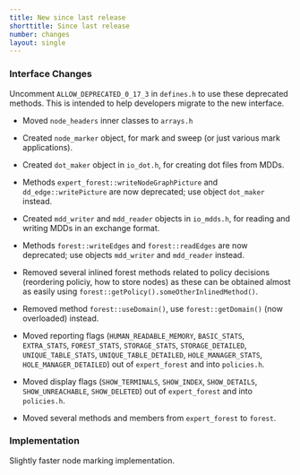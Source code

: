 ```yaml
---
title: New since last release
shorttitle: Since last release
number: changes
layout: single
---
```


### Interface Changes

Uncomment ```ALLOW_DEPRECATED_0_17_3``` in ```defines.h```
to use these deprecated methods.
This is intended to help developers migrate to the new interface.

* Moved ```node_headers``` inner classes to ```arrays.h```

* Created ```node_marker``` object, for mark and sweep
    (or just various mark applications).

* Created ```dot_maker``` object in ```io_dot.h```,
    for creating dot files from MDDs.

* Methods ```expert_forest::writeNodeGraphPicture```
    and ```dd_edge::writePicture```
    are now deprecated; use object ```dot_maker``` instead.

* Created ```mdd_writer``` and ```mdd_reader``` objects in ```io_mdds.h```,
    for reading and writing MDDs in an exchange format.

* Methods ```forest::writeEdges```
    and ```forest::readEdges```
    are now deprecated; use objects ```mdd_writer``` and ```mdd_reader``` instead.


* Removed several inlined forest methods related to policy decisions
    (reordering policiy, how to store nodes) as these can be obtained
    almost as easily using ```forest::getPolicy().someOtherInlinedMethod()```.

* Removed method ```forest::useDomain()```, use ```forest::getDomain()```
    (now overloaded) instead.

* Moved reporting flags (```HUMAN_READABLE_MEMORY```, ```BASIC_STATS```,
    ```EXTRA_STATS```, ```FOREST_STATS```, ```STORAGE_STATS```,
    ```STORAGE_DETAILED```, ```UNIQUE_TABLE_STATS```,
    ```UNIQUE_TABLE_DETAILED```, ```HOLE_MANAGER_STATS```,
    ```HOLE_MANAGER_DETAILED```)
    out of ```expert_forest``` and into ```policies.h```.

* Moved display flags (```SHOW_TERMINALS```, ```SHOW_INDEX```,
    ```SHOW_DETAILS```, ```SHOW_UNREACHABLE```, ```SHOW_DELETED```)
    out of ```expert_forest``` and into ```policies.h```.

* Moved several methods and members from ```expert_forest``` to ```forest```.

### Implementation

Slightly faster node marking implementation.


